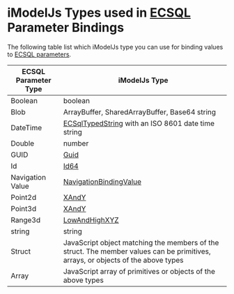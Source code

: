 # iModelJs Types used in [ECSQL](./ECSQL) Parameter Bindings

The following table list which iModelJs type you can use for binding values to [ECSQL parameters](./ECSQL#ecsql-parameters).

ECSQL Parameter Type | iModelJs Type
------------- | ----------
Boolean       | boolean
Blob          | ArrayBuffer, SharedArrayBuffer, Base64 string
DateTime      | [ECSqlTypedString]($common) with an ISO 8601 date time string
Double        | number
GUID          | [Guid]($bentleyjs-core)
Id            | [Id64]($bentleyjs-core)
Navigation Value | [NavigationBindingValue]($common)
Point2d       | [XAndY]($geometry-core)
Point3d       | [XAndY]($geometry-core)
Range3d       | [LowAndHighXYZ]($geometry-core)
string        | string
Struct        | JavaScript object matching the members of the struct. The member values can be primitives, arrays, or objects of the above types
Array         | JavaScript array of primitives or objects of the above types